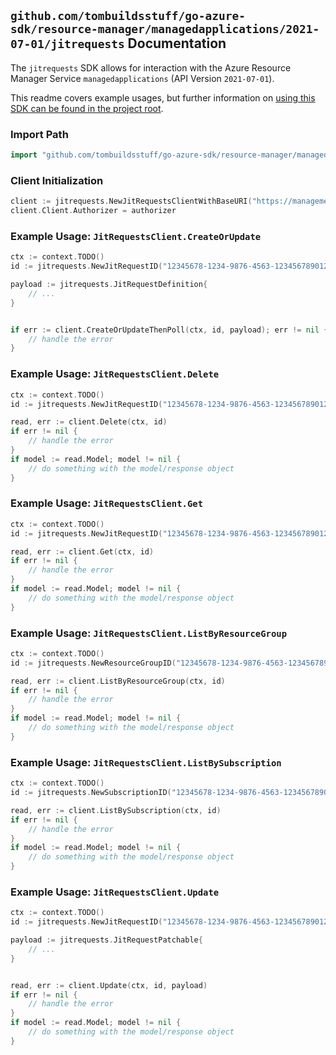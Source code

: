 
## `github.com/tombuildsstuff/go-azure-sdk/resource-manager/managedapplications/2021-07-01/jitrequests` Documentation

The `jitrequests` SDK allows for interaction with the Azure Resource Manager Service `managedapplications` (API Version `2021-07-01`).

This readme covers example usages, but further information on [using this SDK can be found in the project root](https://github.com/tombuildsstuff/go-azure-sdk/tree/main/docs).

### Import Path

```go
import "github.com/tombuildsstuff/go-azure-sdk/resource-manager/managedapplications/2021-07-01/jitrequests"
```


### Client Initialization

```go
client := jitrequests.NewJitRequestsClientWithBaseURI("https://management.azure.com")
client.Client.Authorizer = authorizer
```


### Example Usage: `JitRequestsClient.CreateOrUpdate`

```go
ctx := context.TODO()
id := jitrequests.NewJitRequestID("12345678-1234-9876-4563-123456789012", "example-resource-group", "jitRequestValue")

payload := jitrequests.JitRequestDefinition{
	// ...
}


if err := client.CreateOrUpdateThenPoll(ctx, id, payload); err != nil {
	// handle the error
}
```


### Example Usage: `JitRequestsClient.Delete`

```go
ctx := context.TODO()
id := jitrequests.NewJitRequestID("12345678-1234-9876-4563-123456789012", "example-resource-group", "jitRequestValue")

read, err := client.Delete(ctx, id)
if err != nil {
	// handle the error
}
if model := read.Model; model != nil {
	// do something with the model/response object
}
```


### Example Usage: `JitRequestsClient.Get`

```go
ctx := context.TODO()
id := jitrequests.NewJitRequestID("12345678-1234-9876-4563-123456789012", "example-resource-group", "jitRequestValue")

read, err := client.Get(ctx, id)
if err != nil {
	// handle the error
}
if model := read.Model; model != nil {
	// do something with the model/response object
}
```


### Example Usage: `JitRequestsClient.ListByResourceGroup`

```go
ctx := context.TODO()
id := jitrequests.NewResourceGroupID("12345678-1234-9876-4563-123456789012", "example-resource-group")

read, err := client.ListByResourceGroup(ctx, id)
if err != nil {
	// handle the error
}
if model := read.Model; model != nil {
	// do something with the model/response object
}
```


### Example Usage: `JitRequestsClient.ListBySubscription`

```go
ctx := context.TODO()
id := jitrequests.NewSubscriptionID("12345678-1234-9876-4563-123456789012")

read, err := client.ListBySubscription(ctx, id)
if err != nil {
	// handle the error
}
if model := read.Model; model != nil {
	// do something with the model/response object
}
```


### Example Usage: `JitRequestsClient.Update`

```go
ctx := context.TODO()
id := jitrequests.NewJitRequestID("12345678-1234-9876-4563-123456789012", "example-resource-group", "jitRequestValue")

payload := jitrequests.JitRequestPatchable{
	// ...
}


read, err := client.Update(ctx, id, payload)
if err != nil {
	// handle the error
}
if model := read.Model; model != nil {
	// do something with the model/response object
}
```
